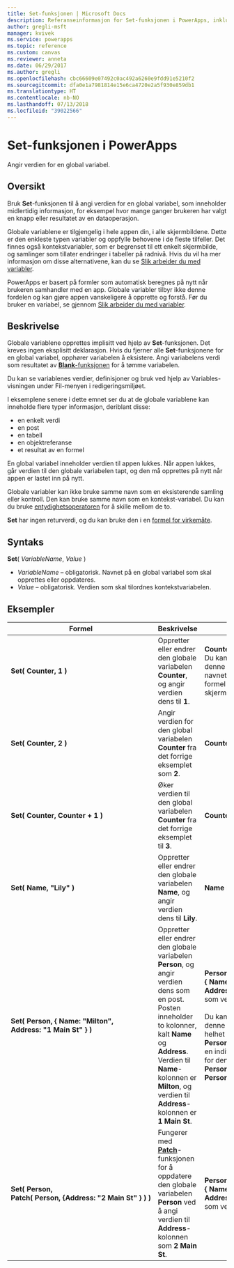 ```yaml
---
title: Set-funksjonen | Microsoft Docs
description: Referanseinformasjon for Set-funksjonen i PowerApps, inkludert syntaks og eksempler
author: gregli-msft
manager: kvivek
ms.service: powerapps
ms.topic: reference
ms.custom: canvas
ms.reviewer: anneta
ms.date: 06/29/2017
ms.author: gregli
ms.openlocfilehash: cbc66609e07492c0ac492a6260e9fdd91e5210f2
ms.sourcegitcommit: dfa0e1a7981814e15e6ca4720e2a5f930e859db1
ms.translationtype: HT
ms.contentlocale: nb-NO
ms.lasthandoff: 07/13/2018
ms.locfileid: "39022566"
---
```

# <a name="set-function-in-powerapps"></a>Set-funksjonen i PowerApps
Angir verdien for en global variabel.

## <a name="overview"></a>Oversikt
Bruk **Set**-funksjonen til å angi verdien for en global variabel, som inneholder midlertidig informasjon, for eksempel hvor mange ganger brukeren har valgt en knapp eller resultatet av en dataoperasjon.  

Globale variablene er tilgjengelig i hele appen din, i alle skjermbildene.  Dette er den enkleste typen variabler og oppfylle behovene i de fleste tilfeller.  Det finnes også kontekstvariabler, som er begrenset til ett enkelt skjermbilde, og samlinger som tillater endringer i tabeller på radnivå.  Hvis du vil ha mer informasjon om disse alternativene, kan du se [Slik arbeider du med variabler](../working-with-variables.md).

PowerApps er basert på formler som automatisk beregnes på nytt når brukeren samhandler med en app.  Globale variabler tilbyr ikke denne fordelen og kan gjøre appen vanskeligere å opprette og forstå.  Før du bruker en variabel, se gjennom [Slik arbeider du med variabler](../working-with-variables.md).

## <a name="description"></a>Beskrivelse
Globale variablene opprettes implisitt ved hjelp av **Set**-funksjonen.  Det kreves ingen eksplisitt deklarasjon.  Hvis du fjerner alle **Set**-funksjonene for en global variabel, opphører variabelen å eksistere.  Angi variabelens verdi som resultatet av [**Blank**-funksjonen](function-isblank-isempty.md) for å tømme variabelen.

Du kan se variablenes verdier, definisjoner og bruk ved hjelp av Variables-visningen under Fil-menyen i redigeringsmiljøet.

I eksemplene senere i dette emnet ser du at de globale variablene kan inneholde flere typer informasjon, deriblant disse:

* en enkelt verdi
* en post
* en tabell
* en objektreferanse
* et resultat av en formel

En global variabel inneholder verdien til appen lukkes.  Når appen lukkes, går verdien til den globale variabelen tapt, og den må opprettes på nytt når appen er lastet inn på nytt.

Globale variabler kan ikke bruke samme navn som en eksisterende samling eller kontroll.  Den kan bruke samme navn som en kontekst-variabel.  Du kan du bruke [entydighetsoperatoren](operators.md#disambiguation-operator) for å skille mellom de to.

**Set** har ingen returverdi, og du kan bruke den i en [formel for virkemåte](../working-with-formulas-in-depth.md).

## <a name="syntax"></a>Syntaks
**Set**( *VariableName*, *Value* )

* *VariableName* – obligatorisk.  Navnet på en global variabel som skal opprettes eller oppdateres.
* *Value* – obligatorisk.  Verdien som skal tilordnes kontekstvariabelen.

## <a name="examples"></a>Eksempler

| Formel | Beskrivelse | Resultat |
| --- | --- | --- |
| **Set(&nbsp;Counter,&nbsp;1&nbsp;)** |Oppretter eller endrer den globale variabelen **Counter**, og angir verdien dens til **1**. |**Counter** har verdien **1**. Du kan referere til denne variabelen med navnet **Counter** i en formel på enhver skjerm. |
| **Set(&nbsp;Counter,&nbsp;2&nbsp;)** |Angir verdien for den global variabelen **Counter** fra det forrige eksemplet som **2**. |**Counter** har verdien **2**. |
| **Set(&nbsp;Counter,&nbsp;Counter + 1&nbsp;)** |Øker verdien til den global variabelen **Counter** fra det forrige eksemplet til **3**. |**Counter** har verdien **3**. |
| **Set(&nbsp;Name,&nbsp;"Lily" )** |Oppretter eller endrer den globale variabelen **Name**, og angir verdien dens til **Lily**. |**Name** har verdien **Lily**. |
| **Set(&nbsp;Person,&nbsp;{&nbsp;Name:&nbsp;"Milton", Address:&nbsp;"1&nbsp;Main&nbsp;St"&nbsp;} )** |Oppretter eller endrer den globale variabelen **Person**, og angir verdien dens som en post. Posten inneholder to kolonner, kalt **Name** og **Address**. Verdien til **Name**-kolonnen er **Milton**, og verdien til **Address**-kolonnen er **1 Main St**. |**Person** har posten **{&nbsp;Name:&nbsp;"Milton", Address:&nbsp;"1&nbsp;Main&nbsp;St"&nbsp;}** som verdi.<br><br>Du kan referere til denne posten som helhet med navnet **Person** eller referer til en individuell kolonne for denne posten med **Person.Name** eller **Person.Address**. |
| **Set(&nbsp;Person, Patch(&nbsp;Person,&nbsp;{Address:&nbsp;"2&nbsp;Main&nbsp;St"&nbsp;}&nbsp;)&nbsp;)** |Fungerer med **[Patch](function-patch.md)**-funksjonen for å oppdatere den globale variabelen **Person** ved å angi verdien til **Address**-kolonnen som **2 Main St**. |**Person** har nå posten **{&nbsp;Name:&nbsp;"Milton", Address:&nbsp;"2&nbsp;Main&nbsp;St"&nbsp;}** som verdi. |

